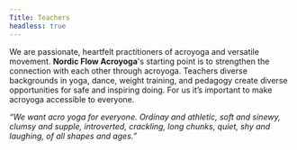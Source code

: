 ```yaml
---
Title: Teachers
headless: true
---
```

We are passionate, heartfelt practitioners of acroyoga and versatile movement. **Nordic Flow Acroyoga**'s 
starting point is to strengthen the connection with each other through acroyoga. Teachers diverse 
backgrounds in yoga, dance, weight training, and pedagogy create diverse opportunities for safe and 
inspiring doing. For us it’s important to make acroyoga accessible to everyone.

_“We want acro yoga for everyone. Ordinay and athletic, soft and sinewy, clumsy and supple, introverted, 
crackling, long chunks, quiet, shy and laughing, of all shapes and ages.”_
